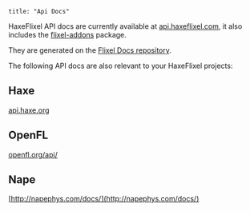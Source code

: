 ```
title: "Api Docs"
```

HaxeFlixel API docs are currently available at [api.haxeflixel.com](http://api.haxeflixel.com), it also includes the [flixel-addons](https://github.com/haxeflixel/flixel-addons) package.

They are generated on the [Flixel Docs repository](https://github.com/HaxeFlixel/flixel-docs).

The following API docs are also relevant to your HaxeFlixel projects:

## Haxe
[api.haxe.org](http://api.haxe.org)

## OpenFL
[openfl.org/api/](http://www.openfl.org/api/)

## Nape
[http://napephys.com/docs/](http://napephys.com/docs/)